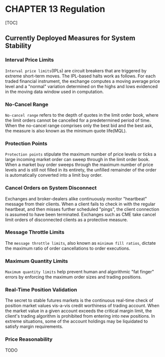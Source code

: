 # CHAPTER 13 Regulation

[TOC]



## Currently Deployed Measures for System Stability

### Interval Price Limits

`Interval price limits`(IPLs) are circuit breakers that are triggered by extreme short-term moves. The IPL-based halts work as follows. For each traded financial instrument, the exchange computes a moving average price level and a "normal" variation determined on the highs and lows evidenced in the moving data window used in computation.

### No-Cancel Range

`No-cancel range` refers to the depth of quotes in the limit order book, where the limit orders cannot be cancelled for a predetermined period of time. When the no-cancel range comprises only the best bid and the best ask, the measure is also known as the minimum quote life(MQL).

### Protection Points

`Protection points` stipulate the maximum number of price levels or ticks a large incoming market order can sweep through in the limit order book. When a market buy order sweeps through the maximum number of price levels and is still not filled in its entirety, the unfilled remainder of the order is automatically converted into a limit buy order.

### Cancel Orders on System Disconnect

Exchanges and broker-dealers alike continuously monitor "heartbeat" message from their clients. When a client fails to check in with the regular heartbeat, and then misses further scheduled "pings", the client connection is assumed to have been terminated. Exchanges such as CME take cancel limit orders of disconnected clients as a protective measure.

### Message Throttle Limits

The `message throttle limits`, also known as `minimum fill ratios`, dictate the maximum ratio of order cancellations to order executions.

### Maximum Quantity Limits

`Maximum quantity limits` help prevent human and algorithmic "fat finger" errors by enforcing the maximum order sizes and trading positions.

### Real-Time Position Validation

The secret to stable futures markets is the continuous real-time check of position market values vis-a-vis credit worthiness of trading account. When the market value in a given account exceeds the critical margin limit, the client's trading algorithm is prohibited from entering into new positions. In extreme situations, some of the account holdings may be liquidated to satisfy margin requirements.

### Price Reasonability

TODO